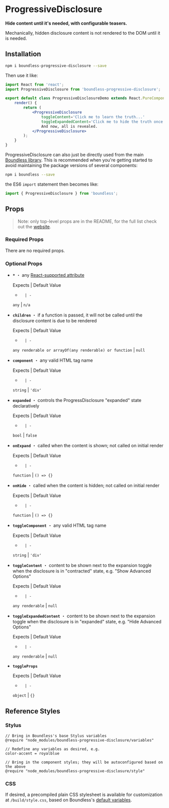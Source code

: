 <!---
THIS IS AN AUTOGENERATED FILE. EDIT PACKAGES/BOUNDLESS-PROGRESSIVE-DISCLOSURE/INDEX.JS INSTEAD.
-->
# ProgressiveDisclosure

__Hide content until it's needed, with configurable teasers.__

Mechanically, hidden disclosure content is not rendered to the DOM until it is needed.

## Installation

```bash
npm i boundless-progressive-disclosure --save
```

Then use it like:


```jsx
import React from 'react';
import ProgressiveDisclosure from 'boundless-progressive-disclosure';

export default class ProgressiveDisclosureDemo extends React.PureComponent {
    render() {
        return (
            <ProgressiveDisclosure
                toggleContent='Click me to learn the truth...'
                toggleExpandedContent='Click me to hide the truth once again...'>
                And now, all is revealed.
            </ProgressiveDisclosure>
        );
    }
}
```



ProgressiveDisclosure can also just be directly used from the main [Boundless library](https://www.npmjs.com/package/boundless). This is recommended when you're getting started to avoid maintaining the package versions of several components:

```bash
npm i boundless --save
```

the ES6 `import` statement then becomes like:

```js
import { ProgressiveDisclosure } from 'boundless';
```



## Props

> Note: only top-level props are in the README, for the full list check out the [website](http://boundless.js.org/ProgressiveDisclosure).

### Required Props

There are no required props.


### Optional Props

- __`*`__ ・ any [React-supported attribute](https://facebook.github.io/react/docs/tags-and-attributes.html#html-attributes)

  Expects | Default Value
  -       | -
  `any` | `n/a`

- __`children`__ ・ if a function is passed, it will not be called until the disclosure content is due to be rendered

  Expects | Default Value
  -       | -
  `any renderable or arrayOf(any renderable) or function` | `null`

- __`component`__ ・ any valid HTML tag name

  Expects | Default Value
  -       | -
  `string` | `'div'`

- __`expanded`__ ・ controls the ProgressDisclosure "expanded" state declaratively

  Expects | Default Value
  -       | -
  `bool` | `false`

- __`onExpand`__ ・ called when the content is shown; not called on initial render

  Expects | Default Value
  -       | -
  `function` | `() => {}`

- __`onHide`__ ・ called when the content is hidden; not called on initial render

  Expects | Default Value
  -       | -
  `function` | `() => {}`

- __`toggleComponent`__ ・ any valid HTML tag name

  Expects | Default Value
  -       | -
  `string` | `'div'`

- __`toggleContent`__ ・ content to be shown next to the expansion toggle when the disclosure is in "contracted" state, e.g. "Show Advanced Options"

  Expects | Default Value
  -       | -
  `any renderable` | `null`

- __`toggleExpandedContent`__ ・ content to be shown next to the expansion toggle when the disclosure is in "expanded" state, e.g. "Hide Advanced Options"

  Expects | Default Value
  -       | -
  `any renderable` | `null`

- __`toggleProps`__

  Expects | Default Value
  -       | -
  `object` | `{}`


## Reference Styles
### Stylus
```stylus
// Bring in Boundless's base Stylus variables
@require "node_modules/boundless-progressive-disclosure/variables"

// Redefine any variables as desired, e.g.
color-accent = royalblue

// Bring in the component styles; they will be autoconfigured based on the above
@require "node_modules/boundless-progressive-disclosure/style"
```

### CSS
If desired, a precompiled plain CSS stylesheet is available for customization at `/build/style.css`, based on Boundless's [default variables](https://github.com/enigma-io/boundless/blob/master/variables.styl).

